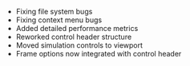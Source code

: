 - Fixing file system bugs
- Fixing context menu bugs
- Added detailed performance metrics
- Reworked  control header structure
- Moved simulation controls to viewport
- Frame options now integrated with control header